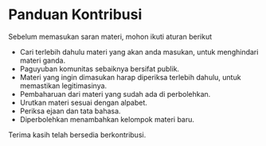 # Panduan Kontribusi

Sebelum memasukan saran materi, mohon ikuti aturan berikut

- Cari terlebih dahulu materi yang akan anda masukan, untuk menghindari materi ganda.
- Paguyuban komunitas sebaiknya bersifat publik.
- Materi yang ingin dimasukan harap diperiksa terlebih dahulu, untuk memastikan legitimasinya.
- Pembaharuan dari materi yang sudah ada di perbolehkan.
- Urutkan materi sesuai dengan alpabet.
- Periksa ejaan dan tata bahasa.
- Diperbolehkan menambahkan kelompok materi baru.

Terima kasih telah bersedia berkontribusi.
